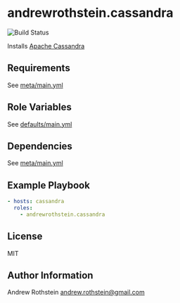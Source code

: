 andrewrothstein.cassandra
=========================
![Build Status](https://github.com/andrewrothstein/ansible-cassandra/actions/workflows/build.yml/badge.svg)

Installs [Apache Cassandra](http://cassandra.apache.org/)

Requirements
------------

See [meta/main.yml](meta/main.yml)

Role Variables
--------------

See [defaults/main.yml](defaults/main.yml)

Dependencies
------------

See [meta/main.yml](meta/main.yml)

Example Playbook
----------------

```yml
- hosts: cassandra
  roles:
    - andrewrothstein.cassandra
```

License
-------

MIT

Author Information
------------------

Andrew Rothstein <andrew.rothstein@gmail.com>
